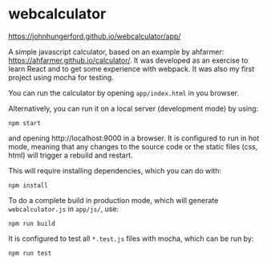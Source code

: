 # webcalculator

https://johnhungerford.github.io/webcalculator/app/

A simple javascript calculator, based on an example by ahfarmer: https://ahfarmer.github.io/calculator/. It was developed as an exercise to learn React and to get some experience with webpack. It was also my first project using mocha for testing.

You can run the calculator by opening `app/index.html` in you browser.

Alternatively, you can run it on a local server (development mode) by using:

`npm start`

and opening http://localhost:9000 in a browser. It is configured to run in hot mode, meaning that any changes to the source code or the static files (css, html) will trigger a rebuild and restart.

This will require installing dependencies, which you can do with:

`npm install`

To do a complete build in production mode, which will generate `webcalculator.js` in `app/js/`, use:

`npm run build`

It is configured to test all `*.test.js` files with mocha, which can be run by:

`npm run test`
